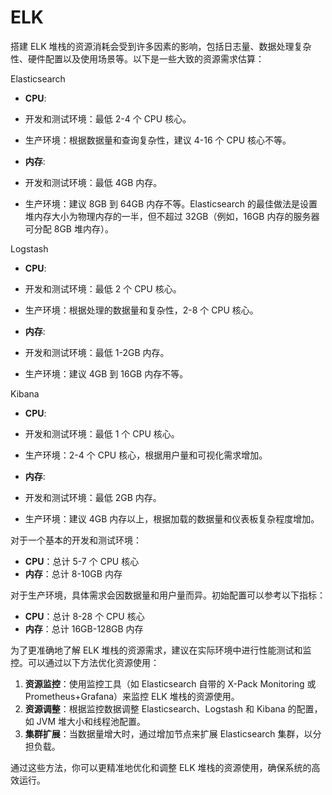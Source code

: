 # ELK

搭建 ELK 堆栈的资源消耗会受到许多因素的影响，包括日志量、数据处理复杂性、硬件配置以及使用场景等。以下是一些大致的资源需求估算：

Elasticsearch

-  **CPU**: 
  - 开发和测试环境：最低 2-4 个 CPU 核心。
  - 生产环境：根据数据量和查询复杂性，建议 4-16 个 CPU 核心不等。

-  **内存**:
  - 开发和测试环境：最低 4GB 内存。
  - 生产环境：建议 8GB 到 64GB 内存不等。Elasticsearch 的最佳做法是设置堆内存大小为物理内存的一半，但不超过 32GB（例如，16GB 内存的服务器可分配 8GB 堆内存）。

Logstash

-  **CPU**:
  - 开发和测试环境：最低 2 个 CPU 核心。
  - 生产环境：根据处理的数据量和复杂性，2-8 个 CPU 核心。
  
-  **内存**:
  - 开发和测试环境：最低 1-2GB 内存。
  - 生产环境：建议 4GB 到 16GB 内存不等。

Kibana

-  **CPU**:
  - 开发和测试环境：最低 1 个 CPU 核心。
  - 生产环境：2-4 个 CPU 核心，根据用户量和可视化需求增加。

-  **内存**:
  - 开发和测试环境：最低 2GB 内存。
  - 生产环境：建议 4GB 内存以上，根据加载的数据量和仪表板复杂程度增加。

对于一个基本的开发和测试环境：
-  **CPU**：总计 5-7 个 CPU 核心
-  **内存**：总计 8-10GB 内存

对于生产环境，具体需求会因数据量和用户量而异。初始配置可以参考以下指标：
-  **CPU**：总计 8-28 个 CPU 核心
-  **内存**：总计 16GB-128GB 内存

为了更准确地了解 ELK 堆栈的资源需求，建议在实际环境中进行性能测试和监控。可以通过以下方法优化资源使用：

1. **资源监控**：使用监控工具（如 Elasticsearch 自带的 X-Pack Monitoring 或 Prometheus+Grafana）来监控 ELK 堆栈的资源使用。
2. **资源调整**：根据监控数据调整 Elasticsearch、Logstash 和 Kibana 的配置，如 JVM 堆大小和线程池配置。
3. **集群扩展**：当数据量增大时，通过增加节点来扩展 Elasticsearch 集群，以分担负载。

通过这些方法，你可以更精准地优化和调整 ELK 堆栈的资源使用，确保系统的高效运行。
